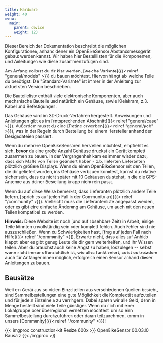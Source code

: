 ```yaml
---
title: Hardware
weight: 40
menu:
  main:
    parent: device
    weight: 120
---
```


Dieser Bereich der Dokumentation beschreibt die möglichen Konfigurationen,
anhand dener ein OpenBikeSensor Abstandsmessgerät gebaut werden kannst. Wir
haben hier Bestelllisten für die Komponenten, und Anleitungen wie diese
zusammenzufügen sind.

Am Anfang solltest du dir klar werden, [welche Variante]({{< relref
"general/models" >}}) du bauen möchtest. Hiervon hängt ab, welche Teile du
benötigst. Die "Standard-Variante" ist immer in der Anleitung zur aktuellsten
Version beschrieben.

Die Bauteileliste enthält viele elektronische Komponenten, aber auch
mechanische Bauteile und natürlich ein Gehäuse, sowie Kleinkram, z.B. Kabel und
Befestigungen.

Das Gehäuse wird im 3D-Druck-Verfahren hergestellt. Anweisungen und Anleitungen
gibt es im [entsprechenden Abschnitt]({{< relref "general/case" >}}). Außerdem
musst du eine [Platine erwerben]({{< relref "general/pcb" >}}), was in der
Regeln durch Bestellung bei einem Hersteller anhand der Designdateien passiert.

Wenn du mehrere OpenBikeSensoren herstellen möchtest, empfiehlt es sich, **bevor**
du eine große Anzahl Gehäuse druckst ein Gerät komplett zusammen zu bauen. In
der Vergangenheit kam es immer wieder dazu, dass sich Maße von Teilen geändert
haben - z.b. lieferten Lieferanten plötzlich größere Displays. Wenn du einen 
OpenBikeSensor mit den Teilen, die dir geliefert wurden, ins Gehäuse verbauen 
konntest, kannst du relative sicher sein, dass du nicht später mit 10 Gehäusen 
da stehst, in die die GPS-Antenne aus deiner Bestellung knapp nicht rein passt.

Wenn du auf diese Weise bemerkst, dass Lieferanten plötzlich andere Teile
liefern, [sprich es auf jeden Fall in der Community an]({{< relref "/community" >}}).
Vielleicht muss die Lieferantenliste angepasst werden, oder es gibt eine
einfache Änderung am Gehäuse, um auch mit den neuen Teilen kompatibel zu werden.

**Hinweis:** Diese Website ist noch (und auf absehbare Zeit) in Arbeit, einige
Teile könnten unvollständig sein oder komplett fehlen. Auch Fehler sind nie
auszuschließen.  Wenn du Schwierigkeiten hast,
[frag auf jeden Fall nach Hilfe]({{< relref "/community" >}}).
Erwarte nicht, dass alles auf Anhieb klappt, aber es gibt genug Leute die
dir gern weiterhelfen, und ihr Wissen teilen. Aber du brauchst auch keine Angst
zu haben, loszulegen -- selbst wenn nicht immer offensichtlich ist, wie alles
funktioniert, so ist es trotzdem auch für Anfänger:innen möglich, erfolgreich
einen Sensor anhand dieser Anleitungen zu bauen.

## Bausätze

Weil ein Gerät aus so vielen Einzelteilen aus verschiedenen Quellen besteht,
sind Sammelbestellungen eine gute Möglichkeit die Komplexität aufzuteilen und
für jede:n Einzelne:n zu verringern. Dabei sparen wir alle Geld, denn in Menge
bestellt sind viele Teile günstiger. Wenn du dich mit einer Lokalgruppe oder
überregional vernetzen möchtest, um so einn Sammelbestellung durchzuführen oder
daran teilzunehmen, komm in unsere [Community]({{< relref "/community" >}})!

{{< imgproc construction-kit Resize 600x >}}
OpenBikeSensor 00.03.10 Bausatz
{{< /imgproc >}}

